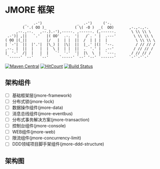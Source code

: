 # JMORE 框架

```text
         _   .-')                _  .-')     ('-.
        ( '.( OO )_             ( \( -O )  _(  OO)       ,-.,-.,-.
     ,--.,--.   ,--.).-'),-----. ,------. (,------.       \ \\ \\ \
 .-')| ,||   `.'   |( OO'  .-.  '|   /`. ' |  .---'        \ \\ \\ \
( OO |(_||         |/   |  | |  ||  /  | | |  |             \ \\ \\ \
| `-'|  ||  |'.'|  |\_) |  |\|  ||  |_.' |(|  '--.          / // // /
,--. |  ||  |   |  |  \ |  | |  ||  .  '.' |  .--'         / // // /
|  '-'  /|  |   |  |   `'  '-'  '|  |\  \  |  `---.       / // // /
 `-----' `--'   `--'     `-----' `--' '--' `------'      `-'`-'`-'
```

[![Maven Central](https://maven-badges.herokuapp.com/maven-central/com.whatakitty.jmore/jmore-builder/badge.svg)](https://maven-badges.herokuapp.com/maven-central/com.whatakitty.jmore/jmore-builder)
[![HitCount](http://hits.dwyl.io/WhatAKitty/jmore-builder.svg)](http://hits.dwyl.io/WhatAKitty/jmore-builder)
[![Build Status](https://dev.azure.com/104xuqiang/104xuqiang/_apis/build/status/WhatAKitty.jmore-builder?branchName=master)](https://dev.azure.com/104xuqiang/104xuqiang/_build/latest?definitionId=1&branchName=master)

## 架构组件

- [ ] 基础框架层(jmore-framework)
- [ ] 分布式锁(jmore-lock)
- [ ] 数据操作组件(jmore-data)
- [ ] 消息总线组件(jmore-eventbus)
- [ ] 分布式事务解决方案(jmore-transaction)
- [ ] 控制台组件(jmore-console)
- [ ] WEB组件(jmore-web)
- [ ] 限流组件(jmore-concurrency-limit)
- [ ] DDD领域项目脚手架组件(jmore-ddd-structure)

## 架构图






